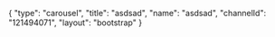 {
    "type": "carousel",
    "title": "asdsad",
    "name": "asdsad",
    "channelId": "121494071",
    "layout": "bootstrap"
}